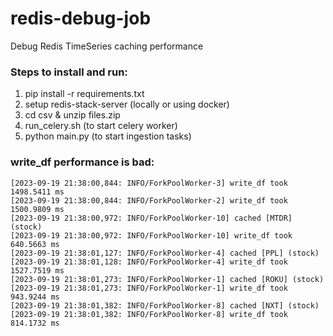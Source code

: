 # redis-debug-job
Debug Redis TimeSeries caching performance

### Steps to install and run:

1. pip install -r requirements.txt
2. setup redis-stack-server (locally or using docker)
3. cd csv & unzip files.zip
4. run_celery.sh (to start celery worker)
5. python main.py (to start ingestion tasks)


### write_df performance is bad:

```
[2023-09-19 21:38:00,844: INFO/ForkPoolWorker-3] write_df took 1498.5411 ms
[2023-09-19 21:38:00,844: INFO/ForkPoolWorker-2] write_df took 1500.9809 ms
[2023-09-19 21:38:00,972: INFO/ForkPoolWorker-10] cached [MTDR] (stock)
[2023-09-19 21:38:00,972: INFO/ForkPoolWorker-10] write_df took 640.5663 ms
[2023-09-19 21:38:01,127: INFO/ForkPoolWorker-4] cached [PPL] (stock)
[2023-09-19 21:38:01,128: INFO/ForkPoolWorker-4] write_df took 1527.7519 ms
[2023-09-19 21:38:01,273: INFO/ForkPoolWorker-1] cached [ROKU] (stock)
[2023-09-19 21:38:01,273: INFO/ForkPoolWorker-1] write_df took 943.9244 ms
[2023-09-19 21:38:01,382: INFO/ForkPoolWorker-8] cached [NXT] (stock)
[2023-09-19 21:38:01,382: INFO/ForkPoolWorker-8] write_df took 814.1732 ms
```
